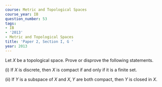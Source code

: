 ```yaml
---
course: Metric and Topological Spaces
course_year: IB
question_number: 53
tags:
- IB
- '2013'
- Metric and Topological Spaces
title: 'Paper 2, Section I, G '
year: 2013
---
```




Let $X$ be a topological space. Prove or disprove the following statements.

(i) If $X$ is discrete, then $X$ is compact if and only if it is a finite set.

(ii) If $Y$ is a subspace of $X$ and $X, Y$ are both compact, then $Y$ is closed in $X$.
